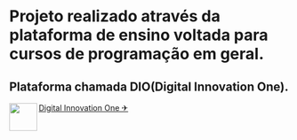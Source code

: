 # Projeto realizado através da plataforma de ensino voltada para cursos de programação em geral.
## Plataforma chamada DIO(Digital Innovation One).<br> 
<p><img src="https://github.com/AdennyFernandes/imagens/blob/master/Logo/Logo-Innovation-One-Site.png" width="50" height="50" align="left"> 
<a href="https://digitalinnovation.one/" target="_blank">Digital Innovation One ✈</a></p><br>

